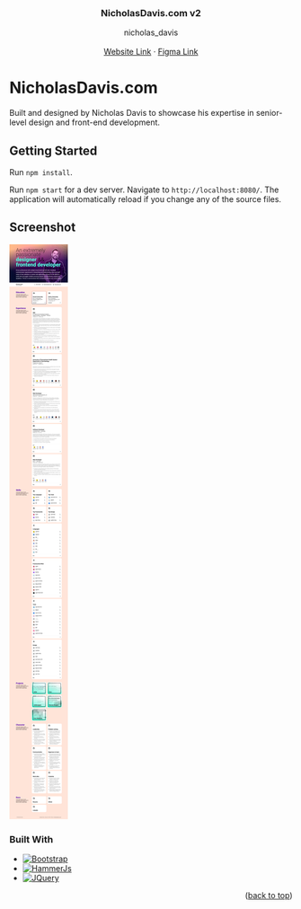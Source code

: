 <br />
<div align="center">

<h3 align="center">NicholasDavis.com v2</h3>

  <p align="center">
    nicholas_davis
    <br />
    <br />
    <a href="https://nicholasdavis.com" target="_blank">Website Link</a> · 
    <a href="https://www.figma.com/file/TliiS3dorVYnK7bc6CAa5c/nicholasdavis.com?type=design&node-id=0%3A1&mode=design&t=iyKZdsyY8AvsCOk7-1" target="_blank">Figma Link</a>
  </p>
</div>

<!-- INTRO -->
NicholasDavis.com
=============

Built and designed by Nicholas Davis to showcase his expertise in senior-level design and front-end development. 

<!-- GETTING STARTED -->
## Getting Started

Run `npm install`.

Run `npm start` for a dev server. Navigate to `http://localhost:8080/`. The application will automatically reload if you change any of the source files.

<!-- ABOUT THE PROJECT -->
## Screenshot

[![Product Name Screen Shot][product-screenshot]](https://nicholasdavis.com)


### Built With

* [![Bootstrap][Bootstrap.com]][Bootstrap-url]
* [![HammerJs][HammerJs.com]][HammerJs-url]
* [![JQuery][JQuery.com]][JQuery-url]

<p align="right">(<a href="#readme-top">back to top</a>)</p>



<!-- MARKDOWN LINKS & IMAGES -->
<!-- https://www.markdownguide.org/basic-syntax/#reference-style-links -->
[product-screenshot]: design/mockup.png
[Bootstrap.com]: https://img.shields.io/badge/Bootstrap-563D7C?style=for-the-badge&logo=bootstrap&logoColor=white
[Bootstrap-url]: https://getbootstrap.com
[HammerJs-url]: https://hammerjs.github.io/
[Hammerjs.com]: https://img.shields.io/badge/Hammer-E63B34?style=for-the-badge&logo=hammer&logoColor=white
[JQuery.com]: https://img.shields.io/badge/jQuery-0769AD?style=for-the-badge&logo=jquery&logoColor=white
[JQuery-url]: https://jquery.com 